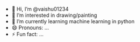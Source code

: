 - 👋 Hi, I’m @vaishu01234
- 👀 I’m interested in drawing/painting
- 🌱 I’m currently learning machine learning in python 
- 😄 Pronouns: ...
- ⚡ Fun fact: ...

<!---
vaishu01234/vaishu01234 is a ✨ special ✨ repository because its `README.md` (this file) appears on your GitHub profile.
You can click the Preview link to take a look at your changes.
--->
